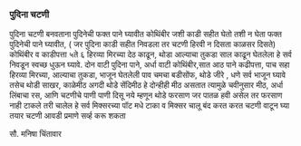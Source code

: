 
### पुदिना चटणी 

पुदिना चटणी बनवताना पुदिनेची फक्त पाने घ्यावीत कोथिंबीर जशी काडी सहीत घेतो तशी न घेता फक्त पुदिनेची पाने घ्यावीत, ( जर पुदिना काडी सहीत निवडला तर चटणी हिरवी न दिसता काळसर दिसते) कोथिंबीर व काडीपत्ता ५ते ६ हिरव्या मिरच्या देठ काढून, थोडा आल्याचा तुकडा साल काढून घेतलेला हे सर्व निवडून स्वच्छ धुऊन घ्यावे. दोन वाटी पुदिना पाने, अर्धा वाटी कोथिंबीर,सात आठ पाने कढीपत्ता, पाच सहा हिरव्या मिरच्या, आल्याचा तुकडा, भाजून घेतलेली पाव चमचा बडीसोंफ, थोडे जीरे , धणे सर्व भाजून घ्यावे तसेच थोडी साखर, काळेमीठ अगदी थोडे सेंदिमीठ हे दोन्हीही मीठ असतात त्यामुळे चवीनुसार मीठ, अर्धा लिंबाचा रस, आणि चटणीचे पाणी पाणी दिसू नये म्हणून थोडे फरसाण जर पातळ हवी असेल तर फरसाण नाही टाकले तरी चालेल हे सर्व मिक्सरच्या पॉट मधे टाका व मिक्सर चालू बंद करत करत चटणी वाटून घ्या तयार चटणी आवडी प्रमाणे सर्व्ह करू शकता

सौ. मनिषा चिंतावार

